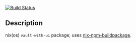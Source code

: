 [![Build Status](https://travis-ci.org/obfusk/nix-vault-with-ui.svg?branch=master)](https://travis-ci.org/obfusk/nix-vault-with-ui)

## Description

nix(os) `vault-with-ui` package; uses
[nix-npm-buildpackage](https://github.com/serokell/nix-npm-buildpackage).
